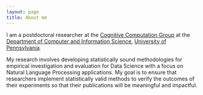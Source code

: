 ```yaml
---
layout: page
title: About me
---
```


I am a postdoctoral researcher at the [Cognitive Computation Group](https://cogcomp.seas.upenn.edu/) at the [Department of Computer and Information Science](https://www.cis.upenn.edu/), [University of Pennsylvania](https://www.upenn.edu/).

My research involves developing statistically sound methodologies for empirical investigation and evaluation for Data Science with a focus on Natural Language Processing applications.
My goal is to ensure that researchers implement statistically valid methods to verify the outcomes of their experiments so that their publications will be meaningful and impactful.
